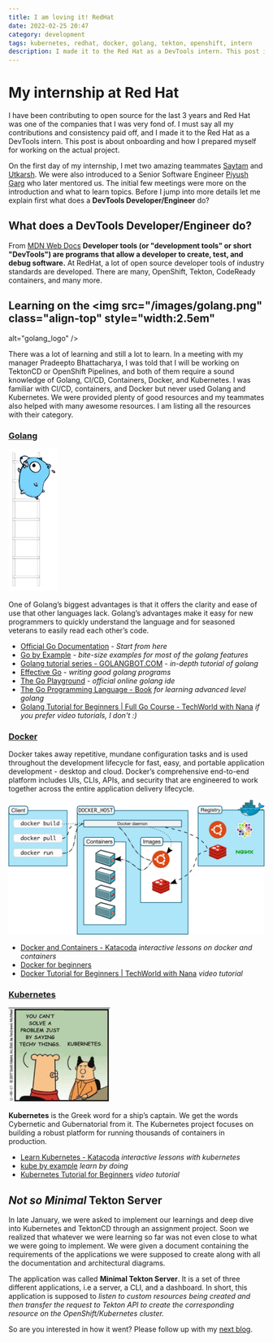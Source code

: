 ```yaml
---
title: I am loving it! RedHat
date: 2022-02-25 20:47
category: development
tags: kubernetes, redhat, docker, golang, tekton, openshift, intern
description: I made it to the Red Hat as a DevTools intern. This post is about onboarding and how I prepared myself for working on the actual project.
---
```

# My internship at Red Hat

I have been contributing to open source for the last 3 years and Red Hat
was one of the companies that I was very fond of. I must say all my
contributions and consistency paid off, and I made it to the Red Hat as
a DevTools intern. This post is about onboarding and how I prepared
myself for working on the actual project.

On the first day of my internship, I met two amazing teammates
[Saytam](https://github.com/) and [Utkarsh](https://github.com/). We
were also introduced to a Senior Software Engineer [Piyush
Garg](https://github.com) who later mentored us. The initial few
meetings were more on the introduction and what to learn topics. Before
I jump into more details let me explain first what does a **DevTools
Developer/Engineer** do?

## What does a DevTools Developer/Engineer do?

From [MDN Web
Docs](https://developer.mozilla.org/en-US/docs/Glossary/Developer_Tools)
**Developer tools (or "development tools" or short "DevTools") are
programs that allow a developer to create, test, and debug software.**
At RedHat, a lot of open source developer tools of industry standards
are developed. There are many, OpenShift, Tekton, CodeReady containers,
and many more.

## Learning on the <img src="/images/golang.png" class="align-top" style="width:2.5em"

alt="golang_logo" />

There was a lot of learning and still a lot to learn. In a meeting with
my manager Pradeepto Bhattacharya, I was told that I will be working on
TektonCD or OpenShift Pipelines, and both of them require a sound
knowledge of Golang, CI/CD, Containers, Docker, and Kubernetes. I was
familiar with CI/CD, containers, and Docker but never used Golang and
Kubernetes. We were provided plenty of good resources and my teammates
also helped with many awesome resources. I am listing all the resources
with their category.

### [Golang](https://go.dev/)

<img src="/images/goladder.png"
class="float-md-right rounded ml-3 float-md-right rounded ml-3"
style="height:20em" alt="Gopher on the ladder" />

One of Golang’s biggest advantages is that it offers the clarity and
ease of use that other languages lack. Golang’s advantages make it easy
for new programmers to quickly understand the language and for seasoned
veterans to easily read each other’s code.

- [Official Go Documentation](https://go.dev/doc/) - *Start from here*
- [Go by Example](https://gobyexample.com/) - *bite-size examples for
  most of the golang features*
- [Golang tutorial series -
  GOLANGBOT.COM](https://golangbot.com/learn-golang-series/) - *in-depth
  tutorial of golang*
- [Effective Go](https://go.dev/doc/effective_go) - *writing good golang
  programs*
- [The Go Playground](https://go.dev/play/) - *official online golang
  ide*
- [The Go Programming Language - Book](https://www.gopl.io/) *for
  learning advanced level golang*
- [Golang Tutorial for Beginners \| Full Go Course - TechWorld with
  Nana](https://youtu.be/yyUHQIec83I) *if you prefer video tutorials, I
  don't :)*

### [Docker](https://www.docker.com/)

Docker takes away repetitive, mundane configuration tasks and is used
throughout the development lifecycle for fast, easy, and portable
application development - desktop and cloud. Docker’s comprehensive
end-to-end platform includes UIs, CLIs, APIs, and security that are
engineered to work together across the entire application delivery
lifecycle.

<img src="/images/docker-architecture.png"
class="float-md-right img-fluid my-3 float-md-right img-fluid my-3"
alt="The Docker Architecture" />

- [Docker and Containers -
  Katacoda](https://www.katacoda.com/courses/docker) *interactive
  lessons on docker and containers*
- [Docker for beginners](https://docker-curriculum.com/)
- [Docker Tutorial for Beginners \| TechWorld with
  Nana](https://youtu.be/3c-iBn73dDE) *video tutorial*

### [Kubernetes](https://kubernetes.io/)

<img src="/images/kubernetes-meme.png"
class="float-md-left border mr-3 float-md-left border mr-3" width="200"
alt="Kubernetes tech" />

**Kubernetes** is the Greek word for a ship’s captain. We get the words
Cybernetic and Gubernatorial from it. The Kubernetes project focuses on
building a robust platform for running thousands of containers in
production.

- [Learn Kubernetes -
  Katacoda](https://www.katacoda.com/courses/kubernetes) *interactive
  lessons with kubernetes*
- [kube by example](https://kubebyexample.com/) *learn by doing*
- [Kubernetes Tutorial for Beginners](https://youtu.be/X48VuDVv0do)
  *video tutorial*

## *Not so Minimal* Tekton Server

In late January, we were asked to implement our learnings and deep dive
into Kubernetes and TektonCD through an assignment project. Soon we
realized that whatever we were learning so far was not even close to
what we were going to implement. We were given a document containing the
requirements of the applications we were supposed to create along with
all the documentation and architectural diagrams.

The application was called **Minimal Tekton Server**. It is a set of
three different applications, i.e a server, a CLI, and a dashboard. In
short, this application is supposed to *listen to custom resources being
created and then transfer the request to Tekton API to create the
corresponding resource on the OpenShift/Kubernetes cluster.*

So are you interested in how it went? Please follow up with my [next
blog](https://avinal.space/posts/development/lovely-dangerous-things-redhat.html).
